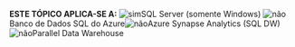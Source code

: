 <Token>**ESTE TÓPICO APLICA-SE A:** ![sim](media/yes.png)SQL Server (somente Windows) ![não](media/no.png)Banco de Dados SQL do Azure![não](media/no.png)Azure Synapse Analytics (SQL DW) ![não](media/no.png)Parallel Data Warehouse </Token>

